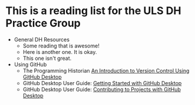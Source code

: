 # This is a reading list for the ULS DH Practice Group

* General DH Resources
    * Some reading that is awesome!
    * Here is another one. It is okay.
    * This one isn't great.
* Using GitHub
    * The Programming Historian [An Introduction to Version Control Using GitHub Desktop](https://programminghistorian.org/lessons/getting-started-with-github-desktop) 
    * GitHub Desktop User Guide: [Getting Started with GitHub Desktop](https://help.github.com/desktop/guides/getting-started-with-github-desktop/)
    * GitHub Desktop User Guide: [Contributing to Projects with GitHub Desktop](https://help.github.com/desktop/guides/contributing-to-projects/) 
